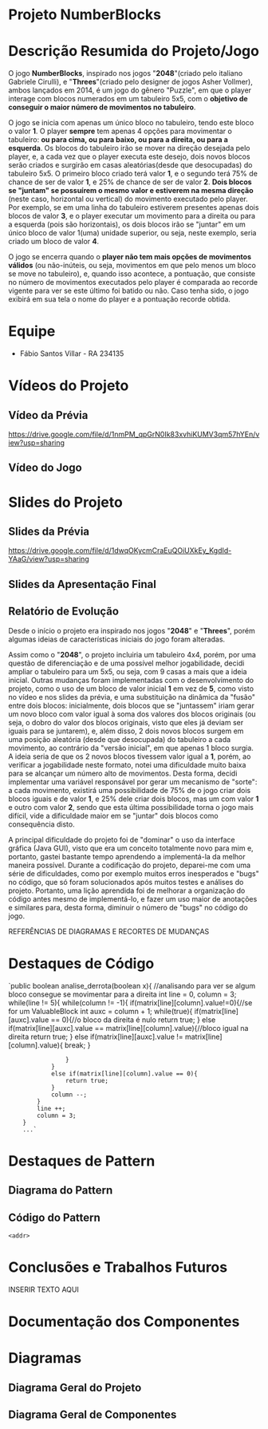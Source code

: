 # Projeto NumberBlocks

# Descrição Resumida do Projeto/Jogo

  O jogo **NumberBlocks**, inspirado nos jogos "**2048**"(criado pelo italiano Gabriele Cirulli), e "**Threes**"(criado pelo designer de jogos Asher Vollmer), ambos lançados em 
2014, é um jogo do gênero "Puzzle", em que o player interage com blocos numerados em um tabuleiro 5x5, com o **objetivo de conseguir o maior número de movimentos no tabuleiro**. 

  O jogo se inicia com apenas um único bloco no tabuleiro, tendo este bloco o valor **1**. O player **sempre** tem apenas 4 opções para movimentar o tabuleiro: **ou para cima,
ou para baixo, ou para a direita, ou para a esquerda**. Os blocos do tabuleiro irão se mover na direção desejada pelo player, e, a cada vez que o player executa este desejo,
dois novos blocos serão criados e surgirão em casas aleatórias(desde que desocupadas) do tabuleiro 5x5. O primeiro bloco criado terá valor **1**, e o segundo terá 75% de chance
de ser de valor **1**, e 25% de chance de ser de valor **2**. **Dois blocos se "juntam" se possuírem o mesmo valor e estiverem na mesma direção** (neste caso, horizontal ou 
vertical) do movimento executado pelo player. Por exemplo, se em uma linha do tabuleiro estiverem presentes apenas dois blocos de valor **3**, e o player executar um movimento
para a direita ou para a esquerda (pois são horizontais), os dois blocos irão se "juntar" em um único bloco de valor 1(uma) unidade superior, ou seja, neste exemplo, seria 
criado um bloco de valor **4**. 

  O jogo se encerra quando o **player não tem mais opções de movimentos válidos** (ou não-inúteis, ou seja, movimentos em que pelo menos um bloco se move no tabuleiro), e,
quando isso acontece, a pontuação, que consiste no número de movimentos executados pelo player é comparada ao recorde vigente para ver se este último foi batido ou não. Caso
tenha sido, o jogo exibirá em sua tela o nome do player e a pontuação recorde obtida.

# Equipe

* Fábio Santos Villar - RA 234135

# Vídeos do Projeto

## Vídeo da Prévia

https://drive.google.com/file/d/1nmPM_qpGrN0Ik83xvhiKUMV3qm57hYEn/view?usp=sharing

## Vídeo do Jogo

# Slides do Projeto

## Slides da Prévia

https://drive.google.com/file/d/1dwqOKycmCraEuQOiUXkEy_KgdId-YAaG/view?usp=sharing

## Slides da Apresentação Final

## Relatório de Evolução

Desde o início o projeto era inspirado nos jogos "**2048**" e "**Threes**", porém algumas ideias de características iniciais do jogo foram alteradas. 

Assim como o "**2048**", o projeto incluiria um tabuleiro 4x4, porém, por uma questão de diferenciação e de uma possível melhor jogabilidade, decidi ampliar o tabuleiro 
para um 5x5, ou seja, com 9 casas a mais que a ideia inicial. Outras mudanças foram implementadas com o desenvolvimento do projeto, como o uso de um bloco de valor inicial
**1** em vez de **5**, como visto no vídeo e nos slides da prévia, e uma substituição na dinâmica da "fusão" entre dois blocos: inicialmente, dois blocos que se "juntassem"
iriam gerar um novo bloco com valor igual à soma dos valores dos blocos originais (ou seja, o dobro do valor dos blocos originais, visto que eles já deviam ser iguais para
se juntarem), e, além disso, 2 dois novos blocos surgem em uma posição aleatória (desde que desocupada) do tabuleiro a cada movimento, ao contrário da "versão inicial", em que
apenas 1 bloco surgia. A ideia seria de que os 2 novos blocos tivessem valor igual a **1**, porém, ao verificar a jogabilidade neste formato, notei uma dificuldade muito baixa
para se alcançar um número alto de movimentos. Desta forma, decidi implementar uma variável responsável por gerar um mecanismo de "sorte": a cada movimento, existirá uma 
possibilidade de 75% de o jogo criar dois blocos iguais e de valor **1**, e 25% dele criar dois blocos, mas um com valor **1** e outro com valor **2**, sendo que esta última
possibilidade torna o jogo mais difícil, vide a dificuldade maior em se "juntar" dois blocos como consequência disto.

A principal dificuldade do projeto foi de "dominar" o uso da interface gráfica (Java GUI), visto que era um conceito totalmente novo para mim e, portanto, gastei bastante tempo
aprendendo a implementá-la da melhor maneira possível. Durante a codificação do projeto, deparei-me com uma série de dificuldades, como por exemplo muitos erros inesperados e
"bugs" no código, que só foram solucionados após muitos testes e análises do projeto. Portanto, uma lição aprendida foi de melhorar a organização do código antes mesmo de 
implementá-lo, e fazer um uso maior de anotações e similares para, desta forma, diminuir o número de "bugs" no código do jogo. 

REFERÊNCIAS DE DIAGRAMAS E RECORTES DE MUDANÇAS


# Destaques de Código

`public boolean analise_derrota(boolean x){
        //analisando para ver se algum bloco consegue se movimentar para a direita
        int line = 0, column = 3;
        while(line != 5){
            while(column != -1){
                if(matrix[line][column].value!=0){//se for um ValuableBlock
                    int auxc = column + 1;
                    while(true){
                        if(matrix[line][auxc].value == 0){//o bloco da direita é nulo
                            return true;
                        }
                        else if(matrix[line][auxc].value == matrix[line][column].value){//bloco igual na direita
                            return true;
                        }
                        else if(matrix[line][auxc].value != matrix[line][column].value){
                            break;
                        }    
                        
                    }
                }
                else if(matrix[line][column].value == 0){
                    return true;
                }
                column --;
            }
            line ++;
            column = 3;
        }
        ...`

# Destaques de Pattern

## Diagrama do Pattern

## Código do Pattern

`<addr>`

# Conclusões e Trabalhos Futuros

INSERIR TEXTO AQUI

# Documentação dos Componentes

# Diagramas

## Diagrama Geral do Projeto

## Diagrama Geral de Componentes


